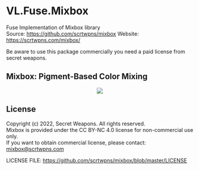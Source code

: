 # VL.Fuse.Mixbox
Fuse Implementation of Mixbox library</br>Source: https://github.com/scrtwpns/mixbox  Website: https://scrtwpns.com/mixbox/

Be aware to use this package commercially you need a paid license from secret weapons.

## Mixbox: Pigment-Based Color Mixing
<p align="center">
  <img src="https://scrtwpns.com/mixbox/teaser.jpg"/>
</p>


## License
Copyright (c) 2022, Secret Weapons. All rights reserved.<br>
Mixbox is provided under the CC BY-NC 4.0 license for non-commercial use only.<br>
If you want to obtain commercial license, please contact: mixbox@scrtwpns.com

LICENSE FILE:
https://github.com/scrtwpns/mixbox/blob/master/LICENSE
